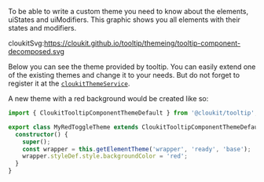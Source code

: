 To be able to write a custom theme you need to know about the elements, uiStates and uiModifiers.
This graphic shows you all elements with their states and modifiers.

cloukitSvg:https://cloukit.github.io/tooltip/themeing/tooltip-component-decomposed.svg

Below you can see the theme provided by tooltip. You can easily extend one of the existing themes and change it to your needs. But do not forget to register it at the [`cloukitThemeService`](https://cloukit.github.io/#/guide/themeing).

A new theme with a red background would be created like so:

```typescript
import { CloukitTooltipComponentThemeDefault } from '@cloukit/tooltip';

export class MyRedToggleTheme extends CloukitTooltipComponentThemeDefault {
  constructor() {
    super();
    const wrapper = this.getElementTheme('wrapper', 'ready', 'base');
    wrapper.styleDef.style.backgroundColor = 'red';
  }
}
```
